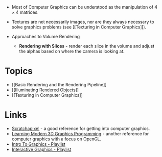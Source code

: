 * Most of Computer Graphics can be understood as the manipulation of $4\times 4$ matrices.
* Textures are not necessarily images, nor are they always necessary to solve graphics problems  (see [[Texturing in Computer Graphics]]).

* Approaches to Volume Rendering
	* **Rendering with Slices** - render each slice in the volume and adjust the alphas based on where the camera is looking at. 
# Topics
* [[Basic Rendering and the Rendering Pipeline]]
* [[Illuminating Rendered Objects]]
* [[Texturing in Computer Graphics]]
# Links
* [Scratchapixel](https://www.scratchapixel.com) - a good reference for getting into computer graphics.
* [Learning Modern 3D Graphics Programming](https://paroj.github.io/gltut/index.html) - another reference for computer graphics with a focus on OpenGL.
* [Intro To Graphics - Playlist](https://www.youtube.com/watch?v=vLSphLtKQ0o&list=PLplnkTzzqsZTfYh4UbhLGpI5kGd5oW_Hh)
* [Interactive Graphics - Playlist](https://www.youtube.com/watch?v=UVCuWQV_-Es&list=PLplnkTzzqsZS3R5DjmCQsqupu43oS9CFN)


